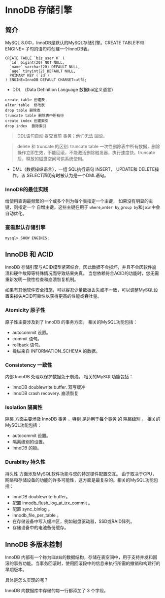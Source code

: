 # InnoDB 存储引擎

## 简介
MySQL 8.0中，InnoDB是默认的MySQL存储引擎。CREATE TABLE不带ENGINE= 子句的语句将创建一个InnoDB表。

```
CREATE TABLE `biz_user_0` (
  `id` bigint(20) NOT NULL,
  `name` varchar(20) DEFAULT NULL,
  `age` tinyint(2) DEFAULT NULL,
  PRIMARY KEY (`id`)
) ENGINE=InnoDB DEFAULT CHARSET=utf8;
```

- DDL （Data Definition Language 数据bai定义语言）

```
create table 创建表     
alter table  修改表   
drop table 删除表   
truncate table 删除表中所有行     
create index 创建索引   
drop index  删除索引
```

> DDL语句自动 提交当前 事务；他们无法 回滚。

> delete 和 truncate 的区别: truncate table 一次性删除表中所有数据，删除操作立即生效，不能回滚，不能激活删除触发器，执行速度快。truncate 后，释放的磁盘空间可供系统使用。


- DML（数据操纵语言），一组 SQL执行语句 INSERT， UPDATE和 DELETE操作。该 SELECT声明有时被认为是一个DML语句。

### InnoDB的最佳实践
给使用查询最频繁的一个或多个列为每个表指定一个主键， 如果没有明显的主键，则指定一个 自增主键。这些主键在用于 `where`,`order by`,`group by`和`join`中会自动优化。

### 查看默认存储引擎
```
mysql> SHOW ENGINES;
```

## InnoDB 和 ACID

InnoDB 存储引擎与ACID模型紧密结合，因此数据不会损坏，并且不会因软件崩溃和硬件故障等特殊情况而导致结果失真。 当您依赖符合ACID的功能时，您无需重新发明一致性检查和崩溃恢复机制。

如果有其他软件安全措施，可以容忍少量数据丢失或不一致，可以调整MySQL设置来损失ACID可靠性以获得更高的性能或吞吐量。

### Atomicity 原子性
原子性主要涉及到了 InnoDB 的事务方面。 相关的MySQL功能包括：

- autocommit 设置。
- commit 语句。
- rollback 语句。
- 操纵来自 INFORMATION_SCHEMA 的数据。

### Consistency 一致性
内部 InnoDB 处理以保护数据免于崩溃。 相关的MySQL功能包括：

- InnoDB doublewrite buffer. 双写缓冲
- InnoDB crash recovery. 崩溃恢复

### Isolation 隔离性
隔离 方面主要涉及 InnoDB 事务 ，特别 是适用于每个事务 的 隔离级别 。 相关的MySQL功能包括：

- autocommit 设置。
- 隔离级别的设置。
- InnoDB 的锁。

### Durability 持久性
 持久性 方面涉及MySQL软件功能与您的特定硬件配置交互。 由于取决于CPU，网络和存储设备的功能的许多可能性，这方面是最复杂的。相关的MySQL功能包括：

- InnoDB doublewrite buffer。
- 配置 innodb_flush_log_at_trx_commit 。
- 配置 sync_binlog 。
- innodb_file_per_table 。
- 在存储设备中写入缓冲区，例如磁盘驱动器，SSD或RAID阵列。
- 存储设备中的电池备份缓存。

## InnoDB 多版本控制
InnoDB 内部有一个称为`回滚段`的数据结构，存储在表空间中，用于支持并发和回滚的事务功能。当事务回滚时，使用回滚段中的信息来执行所需的撤销和构建行的早期版本。

具体是怎么实现的呢？

InnoDB 向数据库中存储的每一行都添加了 3 个字段。
